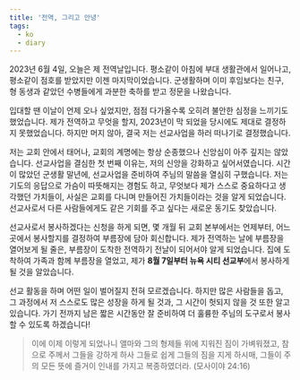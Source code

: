 ```yaml
---
title: '전역, 그리고 안녕'
tags:
  - ko
  - diary
---
```


2023년 6월 4일, 오늘은 제 전역날입니다. 평소같이 아침에 부대 생활관에서 일어나고, 평소같이 점호를 받았지만 이젠 마지막이었습니다. 군생활하며 이미 후임보다는 친구, 형 동생과 같았던 수병들에게 과분한 축하를 받고 정문을 나왔습니다.

입대할 땐 이날이 언제 오나 싶었지만, 점점 다가올수록 오히려 불안한 심정을 느끼기도 했었습니다. 제가 전역하고 무엇을 할지, 2023년이 막 되었을 당시에도 제대로 결정하지 못했었습니다. 하지만 머지 않아, 결국 저는 선교사업을 하러 떠나기로 결정했습니다.

저는 교회 안에서 태어나, 교회의 계명에는 항상 순종했으나 신앙심이 아주 깊지는 않았습니다. 선교사업을 결심한 첫 번째 이유는, 저의 신앙을 강화하고 싶어서였습니다. 시간이 많았던 군생활 말년에, 선교사업을 준비하여 주님의 말씀을 열심히 구했습니다. 저는 기도의 응답으로 가슴이 따뜻해지는 경험도 하고, 무엇보다 제가 스스로 중요하다고 생각했던 가치들이, 사실은 교회를 다니며 만들어진 가치들이라는 것을 알게 되었습니다. 선교사로서 다른 사람들에게도 같은 기회를 주고 싶다는 새로운 동기도 찾았습니다.

선교사로서 봉사하겠다는 신청을 하게 되면, 몇 개월 뒤 교회 본부에서는 언제부터, 어느 곳에서 봉사할지를 결정하여 부름장에 담아 회신합니다. 제가 전역하는 날에 부름장을 열어보게 될 줄은, 부름장이 도착한 전역하기 전날이 되어서야 알게 되었습니다. 집에 도착하여 가족과 함께 부름장을 열었고, 제가 **8월 7일부터 뉴욕 시티 선교부**에서 봉사하게 될 것을 알았습니다.

선교 활동을 하며 어떤 일이 벌어질지 전혀 모르겠습니다. 하지만 많은 사람들을 돕고, 그 과정에서 저 스스로도 많은 성장을 하게 될 것과, 그 시간이 헛되지 않을 것 또한 알고 있습니다. 가기 전까지 남은 짧은 시간동안 잘 준비하여 더 훌륭한 주님의 도구로서 봉사할 수 있도록 하겠습니다!

> 이에 이제 이렇게 되었나니 앨마와 그의 형제들 위에 지워진 짐이 가벼워졌고, 참으로 주께서 그들을 강하게 하사 그들로 쉽게 그들의 짐을 지게 하시매, 그들이 주의 모든 뜻에 즐거이 인내를 가지고 복종하였더라. (모사이야 24:16)
